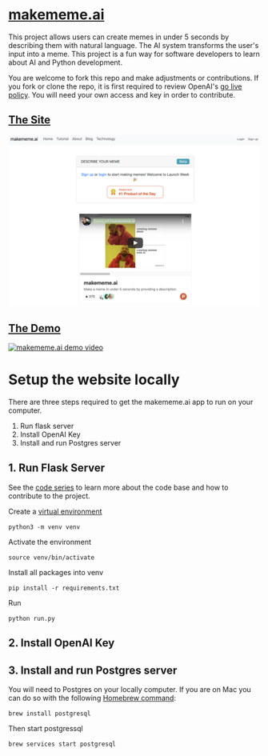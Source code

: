# [makememe.ai](http://makememe.ai/)

This project allows users can create memes in under 5 seconds by describing them with natural language. The AI system transforms the user's input into a meme. This project is a fun way for software developers to learn about AI and Python development. 

You are welcome to fork this repo and make adjustments or contributions. If you fork or clone the repo, it is first required to review OpenAI's [go live policy](https://beta.openai.com/docs/going-live). You will need your own access and key in order to contribute. 

## [The Site](http://makememe.ai/)
<img src="media/makememe-homepage.png" width="600" alt="makememe.ai home page"></img>

## [The Demo](https://www.producthunt.com/posts/makememe-ai)

[![makememe.ai demo video](https://img.youtube.com/vi/wZ6KCDAcKws/0.jpg)](https://www.producthunt.com/posts/makememe-ai)

# Setup the website locally

There are three steps required to get the makememe.ai app to run on your computer. 

1. Run flask server
2. Install OpenAI Key
3. Install and run Postgres server

## 1. Run Flask Server 
See the [code series](https://joshbickett.medium.com/making-memes-with-ai-db3332fc00ac) to learn more about the code base and how to contribute to the project. 

Create a [virtual environment](https://docs.python.org/3/library/venv.html)

```
python3 -m venv venv
```

Activate the environment 
```
source venv/bin/activate
```

Install all packages into venv
```
pip install -r requirements.txt
```

Run
```
python run.py
```

## 2. Install OpenAI Key

## 3. Install and run Postgres server

You will need to Postgres on your locally computer. If you are on Mac you can do so with the following [Homebrew command](https://formulae.brew.sh/formula/postgresql): 

```
brew install postgresql
```

Then start postgressql

```
brew services start postgresql
```

